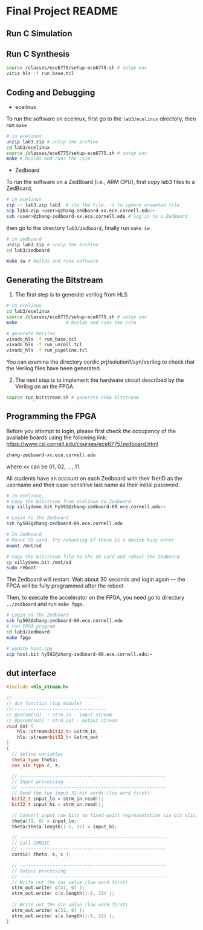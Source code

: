 # Final Project README

## Run C Simulation

## Run C Synthesis
```bash
source /classes/ece6775/setup-ece6775.sh # setup env
vitis_hls -f run_base.tcl
```
<!-- You will implement and evaluate the performance for three designs:

- A baseline digitrec design that does not use any HLS optimization directives (`vivado_hls -f run_base.tcl`).
- An unrolled digitrec design which is similar to what you did in Lab 2 where unrolling and array partitioning are applied (`vivado_hls -f run_unroll.tcl`).
- A pipelined digitrec design which applies loop pipelining in addition to the previous optimizations (`vivado_hls -f run_pipeline.tcl`). -->

## Coding and Debugging
- ecelinux

To run the software on ecelinux, first go to the `lab3/ecelinux` directory, then run `make`

```bash
# in ecelinux
unzip lab3.zip # unzip the archive
cd lab3/ecelinux
source /classes/ece6775/setup-ece6775.sh # setup env
make # builds and runs the csim
```
- Zedboard

To run the software on a ZedBoard (i.e., ARM CPU), first copy lab3 files to a ZedBoard, 

```bash
# in ecelinux
zip -r lab3.zip lab3  # zip the file. -x to ignore unwanted file
scp lab3.zip <user>@zhang-zedboard-xx.ece.cornell.edu:~
ssh <user>@zhang-zedboard-xx.ece.cornell.edu # log in to a ZedBoard
```

then go to the directory `lab3/zedboard`, finally run `make sw` .
```bash
# in zedboard
unzip lab3.zip # unzip the archive
cd lab3/zedboard

make sw # builds and runs software
```

## Generating the Bitstream

1. The first step is to generate verilog from HLS
```bash
# In ecelinux
cd lab3/ecelinux
source /classes/ece6775/setup-ece6775.sh # setup env
make                  # builds and runs the csim

# generate Verilog
vivado_hls -f run_base.tcl
vivado_hls -f run_unroll.tcl
vivado_hls -f run_pipeline.tcl
```

You can examine the directory cordic.prj/solution1/syn/verilog to check that the Verilog files have been generated.

2. The next step is to implement the hardware circuit described by the Verilog on an the FPGA.

```bash
source run_bitstream.sh # generate FPGA bitstream
```

## Programming the FPGA

Before you attempt to login, please first
check the occupancy of the available boards using the following link:
https://www.csl.cornell.edu/courses/ece6775/zedboard.html

```bash
zhang-zedboard-xx.ece.cornell.edu
```
where xx can be 01, 02, ..., 11.

All students have an account on each Zedboard with
their NetID as the username and their case-sensitive last name as their initial password.

```bash
# In ecelinux,
# Copy the bitstream from ecelinux to Zedboard
scp xillydemo.bit hy592@zhang-zedboard-09.ece.cornell.edu:~

# Login to the Zedboard
ssh hy592@zhang-zedboard-09.ece.cornell.edu

# In Zedboard
# Mount SD card. Try rebooting if there is a device busy error
mount /mnt/sd

# Copy the bitstream file to the SD card and reboot the Zedboard
cp xillydemo.bit /mnt/sd
sudo reboot
```
The Zedboard will restart. Wait about 30 seconds and login again — the FPGA will be fully programmed after the reboot

Then, to execute the accelerator on the FPGA, you need go to directory `../zedboard` and run `make fpga`.

```bash
# Login to the Zedboard
ssh hy592@zhang-zedboard-09.ece.cornell.edu
# run FPGA program
cd lab3/zedboard
make fpga
```

```bash
# update host.cpp
scp host.bit hy592@zhang-zedboard-09.ece.cornell.edu:~
```

## 

## dut interface
```cpp
#include <hls_stream.h>

//-----------------------------------
// dut function (top module)
//-----------------------------------
// @param[in]  : strm_in - input stream
// @param[out] : strm_out - output stream 
void dut (
    hls::stream<bit32_t> &strm_in,
    hls::stream<bit32_t> &strm_out
)
{
  // define variables
  theta_type theta;
  cos_sin_type c, s;

  // ------------------------------------------------------
  // Input processing
  // ------------------------------------------------------
  // Read the two input 32-bit words (low word first)
  bit32_t input_lo = strm_in.read();
  bit32_t input_hi = strm_in.read();

  // Convert input raw bits to fixed-point representation via bit slicing
  theta(31, 0) = input_lo;
  theta(theta.length()-1, 32) = input_hi;

  // ------------------------------------------------------
  // Call CORDIC 
  // ------------------------------------------------------
  cordic( theta, s, c );

  // ------------------------------------------------------
  // Output processing
  // ------------------------------------------------------
  // Write out the cos value (low word first)
  strm_out.write( c(31, 0) );
  strm_out.write( c(c.length()-1, 32) );
  
  // Write out the sin value (low word first)
  strm_out.write( s(31, 0) );
  strm_out.write( s(s.length()-1, 32) );
}
```